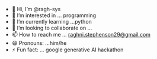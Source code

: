 - 👋 Hi, I’m @ragh-sys
- 👀 I’m interested in ... programming 
- 🌱 I’m currently learning ...python
- 💞️ I’m looking to collaborate on ...
- 📫 How to reach me ... raghni.stephenson29@gmail.com
- 😄 Pronouns: ...him/he
- ⚡ Fun fact: ... google generative AI hackathon 

<!---
ragh-sys/ragh-sys is a ✨ special ✨ repository because its `README.md` (this file) appears on your GitHub profile.
You can click the Preview link to take a look at your changes.
--->
